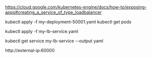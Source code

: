 https://cloud.google.com/kubernetes-engine/docs/how-to/exposing-apps#creating_a_service_of_type_loadbalancer

kubectl apply -f my-deployment-50001.yaml
kubectl get pods

kubectl apply -f my-lb-service.yaml

kubectl get service my-lb-service --output yaml

http://external-ip:60000